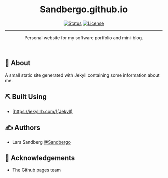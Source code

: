 <h1 align="center">Sandbergo.github.io</h1>

<div align="center">

  [![Status](https://img.shields.io/badge/status-active-success.svg)]() 
  [![License](https://img.shields.io/badge/license-MIT-blue.svg)](/LICENSE)

</div>

---

<p align="center">
Personal website for my software portfolio and mini-blog.
</p>
<br> 

## 🧐 About <a name = "about"></a>
A small static site generated with Jekyll containing some information about me.

## ⛏️ Built Using <a name = "built_using"></a>
* [https://jekyllrb.com/](Jekyll)
    
## ✍️ Authors <a name = "authors"></a>
- Lars Sandberg [@Sandbergo](https://github.com/Sandbergo)

## 🎉 Acknowledgements <a name = "acknowledgement"></a>
- The Github pages team
